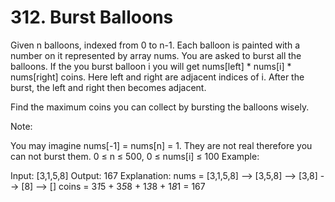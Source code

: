 # 312. Burst Balloons
Given n balloons, indexed from 0 to n-1. Each balloon is painted 
with a number on it represented by array nums. You are asked
to burst all the balloons. If the you burst balloon i you will get
nums[left] * nums[i] * nums[right] coins. Here left and right are 
adjacent indices of i. After the burst, the left and right then
becomes adjacent.

Find the maximum coins you can collect by bursting the balloons
wisely.

Note:

You may imagine nums[-1] = nums[n] = 1. They are not real therefore
you can not burst them.
0 ≤ n ≤ 500, 0 ≤ nums[i] ≤ 100
Example:

Input: [3,1,5,8]
Output: 167 
Explanation: nums = [3,1,5,8] --> [3,5,8] -->   [3,8]   -->  [8]  --> []
             coins =  3*1*5      +  3*5*8    +  1*3*8      + 1*8*1   = 167
